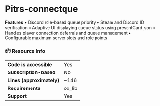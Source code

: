 # Pitrs-connectque

**Features**
• Discord role-based queue priority
• Steam and Discord ID verification
• Adaptive UI displaying queue status using presentCard.json
• Handles player connection deferrals and queue management
• Configurable maximum server slots and role points



### 📦 Resource Info

|||
| --- | --- |
|**Code is accessible**|Yes|
|**Subscription-based**|No|
|**Lines (approximately)**|~146|
|**Requirements**|ox_lib|
|**Support**|Yes|

